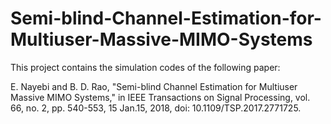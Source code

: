 # Semi-blind-Channel-Estimation-for-Multiuser-Massive-MIMO-Systems
This project contains the simulation codes of the following paper: 

E. Nayebi and B. D. Rao, "Semi-blind Channel Estimation for Multiuser Massive MIMO Systems," in IEEE Transactions on Signal Processing, vol. 66, no. 2, pp. 540-553, 15 Jan.15, 2018, doi: 10.1109/TSP.2017.2771725.
